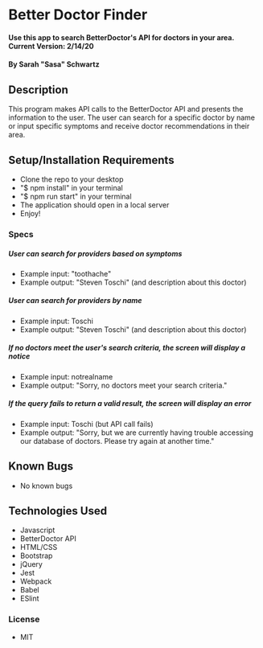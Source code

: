 # Better Doctor Finder

#### Use this app to search BetterDoctor's API for doctors in your area. Current Version: 2/14/20

#### By Sarah "Sasa" Schwartz

## Description

This program makes API calls to the BetterDoctor API and presents the information to the user. The user can search for a specific doctor by name or input specific symptoms and receive doctor recommendations in their area.

## Setup/Installation Requirements

- Clone the repo to your desktop
- "\$ npm install" in your terminal
- "\$ npm run start" in your terminal
- The application should open in a local server
- Enjoy!

### Specs

##### User can search for providers based on symptoms

- Example input: "toothache"
- Example output: "Steven Toschi" (and description about this doctor)

##### User can search for providers by name

- Example input: Toschi
- Example output: "Steven Toschi" (and description about this doctor)

##### If no doctors meet the user's search criteria, the screen will display a notice

- Example input: notrealname
- Example output: "Sorry, no doctors meet your search criteria."

##### If the query fails to return a valid result, the screen will display an error

- Example input: Toschi (but API call fails)
- Example output: "Sorry, but we are currently having trouble accessing our database of doctors. Please try again at another time."

## Known Bugs

- No known bugs

## Technologies Used

- Javascript
- BetterDoctor API
- HTML/CSS
- Bootstrap
- jQuery
- Jest
- Webpack
- Babel
- ESlint

### License

- MIT
